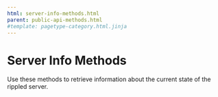 ```yaml
---
html: server-info-methods.html
parent: public-api-methods.html
#template: pagetype-category.html.jinja
---
```

# Server Info Methods

Use these methods to retrieve information about the current state of the rippled server.
